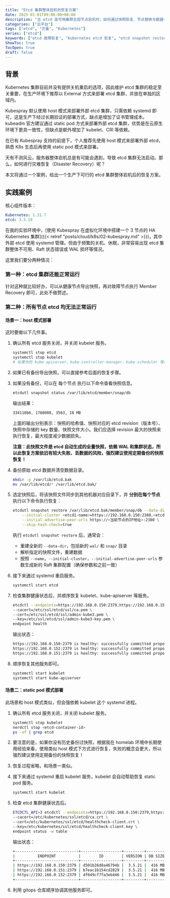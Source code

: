 ```yaml
---
title: "Etcd 集群整体宕机的恢复方案"
date: 2025-01-01T09:00:00+08:00
description: "当 etcd 高可用集群全部节点宕机时，如何通过快照恢复、节点替换与数据一致性检查，完成 etcd 的灾难恢复。"
categories: ["云平台"]
tags: ["etcd", "灾备", "Kubernetes"]
series: ["etcd"]
keywords: ["etcd 故障恢复", "Kubernetes etcd 恢复", "etcd snapshot restore", "etcd 集群整体宕机"]
ShowToc: true
TocOpen: true
draft: false
---
```

 
## 背景

Kubernetes 集群目前并没有提供关机重启的选项，因此维护 etcd 集群的稳定至关重要，在生产环境下推荐以 External 方式来部署 etcd 集群，并放在单独的区域内。

Kubespray 默认使用 host 模式来部署外部 etcd 集群，只需依赖 systemd 即可，这是生产下经过长期验证的部署方式，缺点是增加了证书管理成本。kubeadm 官方建议通过 static pod 方式来部署外部 etcd 集群，优势是在云原生环境下更具一致性，但缺点是额外增加了 kubelet、CRI 等依赖。

在已有 Kubespray 支持的前提下，个人推荐先使用 host 模式来部署外部 etcd，熟悉 K8s 生态后再使用 static pod 模式来部署。

天有不测风云，服务器整体宕机总是有可能会遇到，导致 etcd 集群无法启动。那么，如何进行灾难恢复（Disaster Recovery）呢？

本文将通过一个案例，给出一个生产下可行的 etcd 集群整体宕机后的恢复方案。

## 实践案例

核心组件版本：

```yaml
Kubernetes: 1.31.7
etcd: 3.5.19
```

在我的实验环境中，[使用 Kubespray 在虚拟化环境中搭建一个 3 节点的 HA Kubernetes 集群]({{< relref "posts/cloud/k8s/02-kubespray.md" >}})，其中外部 etcd 使用 systemd 管理。但由于频繁的关机、休眠，非常容易出现 etcd 集群整体不可用、Raft 状态错误或 WAL 损坏等情况。

这里我们要分两种情况：

### 第一种：etcd 集群还能正常运行

针对这种就比较好办，可以从健康节点导出快照，再对故障节点执行 Member Recovery 即可，此处不做赘述。

### 第二种：所有节点 etcd 均无法正常运行

#### 场景一：host 模式部署

这时要做以下几件事。

1. 确认所有 etcd 服务关闭，并关闭 kubelet 服务。

    ```bash
    systemctl stop etcd
    systemctl stop kubelet
    # 如果你的 kube-apiserver、kube-controller-manager、kube-scheduler 等服务是由 systemd 管理，也建议关闭，避免干扰。
    ```

1. 如果已有备份导出快照，可以直接参考后面的恢复步骤。

1. 如果没有备份，可以在 每个节点 执行以下命令查看快照信息。

    ```bash
    etcdutl snapshot status /var/lib/etcd/member/snap/db
    ```

    输出结果：

    ```bash
    334118b6, 1768088, 3563, 18 MB
    ```

    上面的输出分别表示：快照的哈希值、快照对应的 etcd revision（版本号）、快照中存储的 key 数量、快照文件大小。我们应选择 revision 最大的快照来执行恢复，最大程度减少数据损失。

    **注意：此快照文件是 etcd 自动生成的全量快照，依赖 WAL 和集群状态，所以此恢复方案依旧有较大失败、丢数据的风险，强烈建议使用定期备份的快照恢复！**

1. 备份原始 etcd 数据并清空数据目录。

    ```bash
    mkdir -p /var/lib/etcd.bak
    mv /var/lib/etcd/* /var/lib/etcd.bak/
    ```

1. 选定快照后，将该快照文件同步到其他机器对应目录下，并 **分别在每个节点** 执行以下命令执行恢复：

    ```bash
    etcdutl snapshot restore /var/lib/etcd.bak/member/snap/db --data-dir /var/lib/etcd --name <当前节点的etcd的名称标识> \
        --initial-cluster <etcd1-name>=https://192.168.0.150:2380,<etcd2-name>=https://192.168.0.151:2380,<etcd3-name>=https://192.168.0.152:2380 \
        --initial-advertise-peer-urls https://<当前节点的IP地址>:2380 \
        --skip-hash-check=true
    ```

    执行 `etcdutl snapshot restore` 后，通常会：

    * 重建全新的 `--data-dir`，包括新的 `wal/` 和 `snap/` 目录
    * 解析指定的快照文件，重建数据
    * 按照 `--name`，`--initial-cluster`，`--initial-advertise-peer-urls` 参数生成新的 Raft 集群配置（确保参数和之前一致）

1. 接下来通过 systemd 重启服务。

    ```bash
    systemctl start etcd
    ```

1. 检查集群健康状态后，并顺序恢复 kubelet、kube-apiserver 等服务。

    ```bash
    etcdctl --endpoints=https://192.168.0.150:2379,https://192.168.0.151:2379,https://192.168.0.152:2379 \
    --cacert=/etc/ssl/etcd/ssl/ca.pem \
    --cert=/etc/ssl/etcd/ssl/admin-kube3.pem \
    --key=/etc/ssl/etcd/ssl/admin-kube3-key.pem \
    endpoint health
    ```

    输出状态：

    ```bash
    https://192.168.0.150:2379 is healthy: successfully committed proposal: took = 17.176498ms
    https://192.168.0.152:2379 is healthy: successfully committed proposal: took = 18.531198ms
    https://192.168.0.151:2379 is healthy: successfully committed proposal: took = 19.581746ms
    ```

1. 顺序恢复其他服务即可。

    ```bash
    systemctl start kubelet
    systemctl start kube-apiserver
    ```

#### 场景二：static pod 模式部署

此场景和 host 模式类似，但会强依赖 kubelet 这个 systemd 进程。

1. 确认所有 etcd 服务关闭，并关闭 kubelet 服务。

    ```bash
    systemctl stop kubelet
    nerdctl stop <etcd-container-id>
    ps -ef | grep etcd
    ```

1. 要注意的是，如果你没有历史备份过快照，根据我在 homelab 环境中长期使用经验来看，使用类似 host 模式下方式进行恢复，失败的概念会更大，所以强烈建议使用定期备份的快照恢复！

1. 恢复过程省略，和场景一类似。

1. 接下来通过 systemd 重启 kubelet 服务，kubelet 会自动帮助恢复 static pod 服务。

    ```bash
    systemctl start kubelet
    ```

1. 检查 etcd 集群健康状态后。

    ```bash
    ETCDCTL_API=3 etcdctl --endpoints=https://192.168.0.150:2379,https://192.168.0.151:2379,https://192.168.0.152:2379 \
    --cacert=/etc/kubernetes/ssl/etcd/ca.crt \
    --cert=/etc/kubernetes/ssl/etcd/healthcheck-client.crt \
    --key=/etc/kubernetes/ssl/etcd/healthcheck-client.key \
    endpoint status -w table
    ```

    输出状态：

    ```bash
    +----------------------------+------------------+---------+---------+-----------+------------+-----------+------------+--------------------+--------+
    |          ENDPOINT          |        ID        | VERSION | DB SIZE | IS LEADER | IS LEARNER | RAFT TERM | RAFT INDEX | RAFT APPLIED INDEX | ERRORS |
    +----------------------------+------------------+---------+---------+-----------+------------+-----------+------------+--------------------+--------+
    | https://192.168.0.150:2379 | d501b26d8a46794b |  3.5.21 |  416 MB |     false |      false |         2 |      83445 |              83445 |        |
    | https://192.168.0.151:2379 | b7eac1b154cd2829 |  3.5.21 |  416 MB |     false |      false |         2 |      83445 |              83445 |        |
    | https://192.168.0.152:2379 | 4f049cf7fa3eb446 |  3.5.21 |  416 MB |      true |      false |         2 |      83445 |              83445 |        |
    +----------------------------+------------------+---------+---------+-----------+------------+-----------+------------+--------------------+--------+
    ```

1. 利用 gitops 仓库顺序协调其他服务即可。
